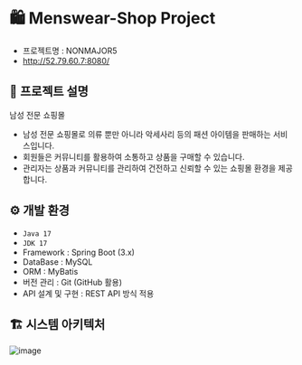 # 🛍 Menswear-Shop Project
  - 프로젝트명 : NONMAJOR5
  - http://52.79.60.7:8080/

## 📌 프로젝트 설명
   남성 전문 쇼핑몰

   - 남성 전문 쇼핑몰로 의류 뿐만 아니라 악세사리 등의 패션 아이템을 판매하는 서비스입니다.
   - 회원들은 커뮤니티를 활용하여 소통하고 상품을 구매할 수 있습니다.
   - 관리자는 상품과 커뮤니티를 관리하여 건전하고 신뢰할 수 있는 쇼핑몰 환경을 제공합니다.
    
## ⚙ 개발 환경
   - `Java 17`
   - `JDK 17`
   - Framework : Spring Boot (3.x)
   - DataBase : MySQL
   - ORM : MyBatis
   - 버전 관리 : Git (GitHub 활용)
   - API 설계 및 구현 : REST API 방식 적용
   
## 🏗 시스템 아키텍처
![image](https://github.com/user-attachments/assets/8a643f5d-ae09-48dc-ad1d-361e5d8b394e)
